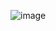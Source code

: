 ![image](https://user-images.githubusercontent.com/32739956/195584973-c3eb6b89-15b4-4639-b951-657b96602422.png)
